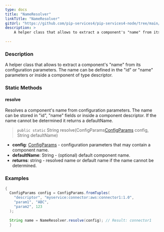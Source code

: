 ```yaml
---
type: docs
title: "NameResolver"
linkTitle: "NameResolver"
gitUrl: "https://github.com/pip-services4/pip-services4-node/tree/main/pip-services4-components-node"
description: > 
    A helper class that allows to extract a component's "name" from its configuration parameters.
    
---
```

### Description
A helper class that allows to extract a component's "name" from its configuration parameters.
The name can be defined in the "id" or "name" parameters or inside a component of type descriptor.

### Static Methods

#### resolve
Resolves a component's name from configuration parameters.
The name can be stored in "id", "name" fields or inside a component descriptor.
If the name cannot be determined it returns a defaultName.

> `public static` String resolve(ConfigParams[ConfigParams](../config_params) config, String defaultName)

- **config**: [ConfigParams](../config_params) - configuration parameters that may contain a component name.
- **defaultName**: String - (optional) default component name.
- **returns**: string - resolved name or default name if the name cannot be determined.

### Examples

```java
{
  ConfigParams config = ConfigParams.fromTuples(
    "descriptor", "myservice:connector:aws:connector1:1.0",
    "param1", "ABC",
    "param2", 123
  );
 
  String name = NameResolver.resolve(config); // Result: connector1
  }
```
